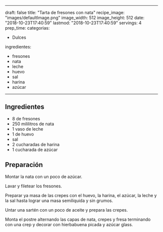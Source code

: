 
---
draft: false
title: "Tarta de fresones con nata"
recipe_image: "images/defaultImage.png"
image_width: 512
image_height: 512
date: "2018-10-23T17:40:59"
lastmod: "2018-10-23T17:40:59"
servings: 4
prep_time: 
categorias:
  - Dulces

ingredientes:
  - fresones
  - nata
  - leche
  - huevo
  - sal
  - harina
  - azúcar
---

## Ingredientes
- 8  de fresones
- 250 mililitros de nata
- 1 vaso de leche
- 1  de huevo
- sal
- 2 cucharadas de harina
- 1 cucharada de azúcar

## Preparación
Montar la nata con un poco de azúcar.

Lavar y filetear los fresones.

Preparar  ya masa de las crepes con el huevo, la harina, el azúcar, la leche y la sal hasta lograr una masa semiliquida y sin grumos.

Untar una sartén con un poco de aceite y  prepara las crepes.

Monta el postre alternando las capas de  nata, crepes y fresa terminando con una crep y decorar con hierbabuena picada y azúcar glass.


